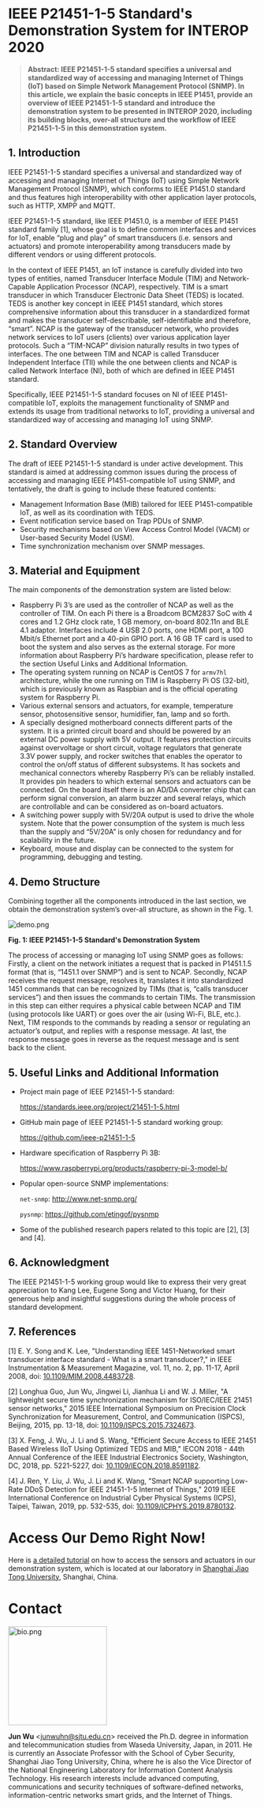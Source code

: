 
# IEEE P21451-1-5 Standard's Demonstration System for INTEROP 2020

>**Abstract: IEEE P21451-1-5 standard specifies a universal and standardized way of accessing and managing Internet of Things (IoT) based on Simple Network Management Protocol (SNMP). In this article, we explain the basic concepts in IEEE P1451, provide an overview of IEEE P21451-1-5 standard and introduce the demonstration system to be presented in INTEROP 2020, including its building blocks, over-all structure and the workflow of IEEE P21451-1-5 in this demonstration system.** 

## 1. Introduction 

IEEE P21451-1-5 standard specifies a universal and standardized way of accessing and managing Internet of Things (IoT) using Simple Network Management Protocol (SNMP), which conforms to IEEE P1451.0 standard and thus features high interoperability with other application layer protocols, such as HTTP, XMPP and MQTT.

IEEE P21451-1-5 standard, like IEEE P1451.0, is a member of IEEE P1451 standard family [1], whose goal is to define common interfaces and services for IoT, enable “plug and play” of smart transducers (i.e. sensors and actuators) and promote interoperability among transducers made by different vendors or using different protocols. 

In the context of IEEE P1451, an IoT instance is carefully divided into two types of entities, named Transducer Interface Module (TIM) and Network-Capable Application Processor (NCAP), respectively. TIM is a smart transducer in which Transducer Electronic Data Sheet (TEDS) is located. TEDS is another key concept in IEEE P1451 standard, which stores comprehensive information about this transducer in a standardized format and makes the transducer self-describable, self-identifiable and therefore, “smart”. NCAP is the gateway of the transducer network, who provides network services to IoT users (clients) over various application layer protocols. Such a “TIM-NCAP” division  naturally results in two types of interfaces. The one between TIM and NCAP is called Transducer Independent Interface (TII) while the one between clients and NCAP is called Network Interface (NI), both of which are defined in IEEE P1451 standard. 

Specifically, IEEE P21451-1-5 standard focuses on NI of IEEE P1451-compatible IoT, exploits the management functionality of SNMP and extends its usage from traditional networks to IoT, providing a universal and standardized way of accessing and managing IoT using SNMP. 

## 2. Standard Overview
The draft of IEEE P21451-1-5 standard is under active development. This standard is aimed at addressing common issues during the process of accessing and managing IEEE P1451-compatible IoT using SNMP, and tentatively, the draft is going to include these featured contents:
-	Management Information Base (MIB) tailored for IEEE P1451-compatible IoT, as well as its coordination with TEDS.
-	Event notification service based on Trap PDUs of SNMP.
-	Security mechanisms based on View Access Control Model (VACM) or User-based Security Model (USM).  
-	Time synchronization mechanism over SNMP messages.
   
## 3. Material and Equipment
The main components of the demonstration system are listed below:
-	Raspberry Pi 3’s are used as the controller of NCAP as well as the controller of TIM. On each Pi there is a Broadcom BCM2837 SoC with 4 cores and 1.2 GHz clock rate, 1 GB memory, on-board 802.11n and BLE 4.1 adaptor. Interfaces include 4 USB 2.0 ports, one HDMI port, a 100 Mbit/s Ethernet port and a 40-pin GPIO port. A 16 GB TF card is used to boot the system and also serves as the external storage. For more information about Raspberry Pi’s hardware specification, please refer to the section Useful Links and Additional Information.
-	The operating system running on NCAP is CentOS 7 for `armv7hl` architecture, while the one running on TIM is Raspberry Pi OS (32-bit), which is previously known as Raspbian and is the official operating system for Raspberry Pi.
-	Various external sensors and actuators, for example, temperature sensor, photosensitive sensor, humidifier, fan, lamp and so forth.
-	A specially designed motherboard connects different parts of the system. It is a printed circuit board and should be powered by an external DC power supply with 5V output. It features protection circuits against overvoltage or short circuit, voltage regulators that generate 3.3V power supply, and rocker switches that enables the operator to control the on/off status of different subsystems. It has sockets and mechanical connectors whereby Raspberry Pi’s can be reliably installed. It provides pin headers to which external sensors and actuators can be connected. On the board itself there is an AD/DA converter chip that can perform signal conversion, an alarm buzzer and several relays, which are controllable and can be considered as on-board actuators.
-	A switching power supply with 5V/20A output is used to drive the whole system. Note that the power consumption of the system is much less than the supply and “5V/20A” is only chosen for redundancy and for scalability in the future. 
-	Keyboard, mouse and display can be connected to the system for programming, debugging and testing.
## 4. Demo Structure
Combining together all the components introduced in the last section, we obtain the demonstration system’s over-all structure, as shown in the Fig. 1.

![demo.png](fig/demo.png)

**Fig. 1: IEEE P21451-1-5 Standard's Demonstration System** 

The process of accessing or managing IoT using SNMP goes as follows: Firstly, a client on the network initiates a request that is packed in P1451.1.5 format (that is, “1451.1 over SNMP”) and is sent to NCAP. Secondly, NCAP receives the request message, resolves it, translates it into standardized 1451 commands that can be recognized by TIMs (that is, “calls transducer services”) and then issues the commands to certain TIMs. The transmission in this step can either requires a physical cable between NCAP and TIM (using protocols like UART) or goes over the air (using Wi-Fi, BLE, etc.). Next, TIM responds to the commands by reading a sensor or regulating an actuator’s output, and replies with a response message. At last, the response message goes in reverse as the request message and is sent back to the client.

## 5. Useful Links and Additional Information

- Project main page of IEEE P21451-1-5 standard:  

  https://standards.ieee.org/project/21451-1-5.html

- GitHub main page of IEEE P21451-1-5 standard working group:

  https://github.com/ieee-p21451-1-5

- Hardware specification of Raspberry Pi 3B:

  https://www.raspberrypi.org/products/raspberry-pi-3-model-b/

- Popular open-source SNMP implementations:

  `net-snmp`: http://www.net-snmp.org/

  `pysnmp`: https://github.com/etingof/pysnmp

- Some of the published research papers related to this topic are [2], [3] and [4].

## 6. Acknowledgment

The IEEE P21451-1-5 working group would like to express their very great appreciation to Kang Lee, Eugene Song and Victor Huang, for their generous help and insightful suggestions during the whole process of standard development. 

## 7. References

[1]	E. Y. Song and K. Lee, "Understanding IEEE 1451-Networked smart transducer interface standard - What is a smart transducer?," in IEEE Instrumentation & Measurement Magazine, vol. 11, no. 2, pp. 11-17, April 2008, doi: [10.1109/MIM.2008.4483728](https://doi.org/10.1109/MIM.2008.4483728).  

[2]	Longhua Guo, Jun Wu, Jingwei Li, Jianhua Li and W. J. Miller, "A lightweight secure time synchronization mechanism for ISO/IEC/IEEE 21451 sensor networks," 2015 IEEE International Symposium on Precision Clock Synchronization for Measurement, Control, and Communication (ISPCS), Beijing, 2015, pp. 13-18, doi: [10.1109/ISPCS.2015.7324673](https://doi.org/10.1109/ISPCS.2015.7324673).

[3]	X. Feng, J. Wu, J. Li and S. Wang, "Efficient Secure Access to IEEE 21451 Based Wireless IIoT Using Optimized TEDS and MIB," IECON 2018 - 44th Annual Conference of the IEEE Industrial Electronics Society, Washington, DC, 2018, pp. 5221-5227, doi: [10.1109/IECON.2018.8591182](https://doi.org/10.1109/IECON.2018.8591182).

[4]	J. Ren, Y. Liu, J. Wu, J. Li and K. Wang, "Smart NCAP supporting Low-Rate DDoS Detection for IEEE 21451-1-5 Internet of Things," 2019 IEEE International Conference on Industrial Cyber Physical Systems (ICPS), Taipei, Taiwan, 2019, pp. 532-535, doi: [10.1109/ICPHYS.2019.8780132](https://doi.org/10.1109/ICPHYS.2019.8780132).

# Access Our Demo Right Now!

Here is [a detailed tutorial](https://github.com/ieee-p21451-1-5/INTEROP-2020/blob/master/Interoperability%20Tests%20with%20IEEE%20P21451-1-5%20Demonstration%20System.md) on how to access the sensors and actuators in our demonstration system, which is located at our laboratory in [Shanghai Jiao Tong University](http://en.sjtu.edu.cn/), Shanghai, China.

# Contact

<img src="fig/bio.png" alt="bio.png" width="200"/>

**Jun Wu**  \<junwuhn@sjtu.edu.cn\> received the Ph.D. degree in information and telecommunication studies from Waseda University, Japan, in 2011. He is currently an Associate Professor with the School of Cyber Security, Shanghai Jiao Tong University, China, where he is also the Vice Director of the National Engineering Laboratory for Information Content Analysis Technology. His research interests include advanced computing, communications and security techniques of software-defined networks, information-centric networks smart grids, and the Internet of Things.

<!---  NAT traversal configuration alternative solution: https://ourcodeworld.com/articles/read/1175/how-to-create-and-configure-your-own-stun-turn-server-with-coturn-in-ubuntu-18-04 -->

<!--- https://www.nomachine.com/AR07N00894 -->